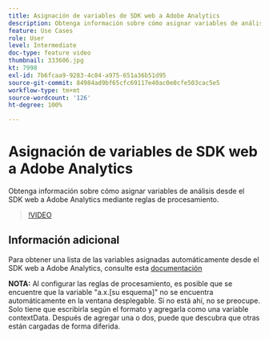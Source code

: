 ```yaml
---
title: Asignación de variables de SDK web a Adobe Analytics
description: Obtenga información sobre cómo asignar variables de análisis desde el SDK web a Adobe Analytics mediante reglas de procesamiento.
feature: Use Cases
role: User
level: Intermediate
doc-type: feature video
thumbnail: 333606.jpg
kt: 7998
exl-id: 7b6fcaa9-9283-4c84-a975-651a36b51d95
source-git-commit: 84984ad9bf65cfc69117e40ac0e0cfe503cac5e5
workflow-type: tm+mt
source-wordcount: '126'
ht-degree: 100%

---
```


# Asignación de variables de SDK web a Adobe Analytics

Obtenga información sobre cómo asignar variables de análisis desde el SDK web a Adobe Analytics mediante reglas de procesamiento.

>[!VIDEO](https://video.tv.adobe.com/v/3413463/?quality=12&learn=on&captions=spa)

## Información adicional

Para obtener una lista de las variables asignadas automáticamente desde el SDK web a Adobe Analytics, consulte esta [documentación](https://experienceleague.adobe.com/docs/experience-platform/edge/data-collection/adobe-analytics/automatically-mapped-vars.html?lang=es)

**NOTA:** Al configurar las reglas de procesamiento, es posible que se encuentre que la variable &quot;a.x.[su esquema]&quot; no se encuentra automáticamente en la ventana desplegable. Si no está ahí, no se preocupe. Solo tiene que escribirla según el formato y agregarla como una variable contextData. Después de agregar una o dos, puede que descubra que otras están cargadas de forma diferida.
